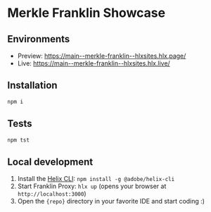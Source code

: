 # Merkle Franklin Showcase

## Environments
- Preview: https://main--merkle-franklin--hlxsites.hlx.page/
- Live: https://main--merkle-franklin--hlxsites.hlx.live/

## Installation

```sh
npm i
```

## Tests

```sh
npm tst
```

## Local development

1. Install the [Helix CLI](https://github.com/adobe/helix-cli): `npm install -g @adobe/helix-cli`
1. Start Franklin Proxy: `hlx up` (opens your browser at `http://localhost:3000`)
1. Open the `{repo}` directory in your favorite IDE and start coding :)
